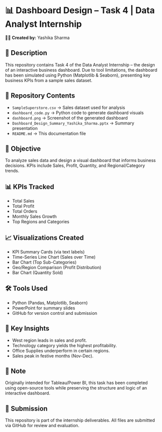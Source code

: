 
# 📊 Dashboard Design – Task 4 | Data Analyst Internship

👩‍💻 **Created by:** Yashika Sharma

## 📝 Description
This repository contains Task 4 of the Data Analyst Internship – the design of an interactive business dashboard. Due to tool limitations, the dashboard has been simulated using Python (Matplotlib & Seaborn), presenting key business KPIs from a sample sales dataset.

## 📁 Repository Contents
- `SampleSuperstore.csv` → Sales dataset used for analysis
- `dashboard_code.py` → Python code to generate dashboard visuals
- `dashboard.png` → Screenshot of the generated dashboard
- `Dashboard_Design_Summary_Yashika_Sharma.pptx` → Summary presentation
- `README.md` → This documentation file

## 🎯 Objective
To analyze sales data and design a visual dashboard that informs business decisions. KPIs include Sales, Profit, Quantity, and Regional/Category trends.

## 📊 KPIs Tracked
- Total Sales
- Total Profit
- Total Orders
- Monthly Sales Growth
- Top Regions and Categories

## 📈 Visualizations Created
- KPI Summary Cards (via text labels)
- Time-Series Line Chart (Sales over Time)
- Bar Chart (Top Sub-Categories)
- Geo/Region Comparison (Profit Distribution)
- Bar Chart (Quantity Sold)

## 🛠 Tools Used
- Python (Pandas, Matplotlib, Seaborn)
- PowerPoint for summary slides
- GitHub for version control and submission

## 🧠 Key Insights
- West region leads in sales and profit.
- Technology category yields the highest profitability.
- Office Supplies underperform in certain regions.
- Sales peak in festive months (Nov-Dec).

## 📌 Note
Originally intended for Tableau/Power BI, this task has been completed using open-source tools while preserving the structure and logic of an interactive dashboard.

## 🔗 Submission
This repository is part of the internship deliverables. All files are submitted via GitHub for review and evaluation.
